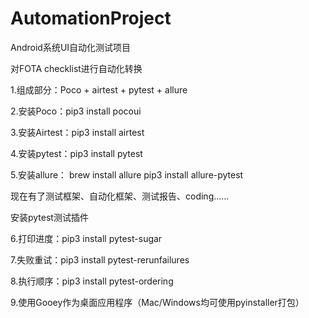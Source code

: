 # AutomationProject
Android系统UI自动化测试项目

对FOTA checklist进行自动化转换

1.组成部分：Poco + airtest + pytest + allure

2.安装Poco：pip3 install pocoui

3.安装Airtest：pip3 install airtest

4.安装pytest：pip3 install pytest

5.安装allure：
brew install allure
pip3 install allure-pytest

现在有了测试框架、自动化框架、测试报告、coding……

安装pytest测试插件

6.打印进度：pip3 install pytest-sugar

7.失败重试：pip3 install pytest-rerunfailures

8.执行顺序：pip3 install pytest-ordering

9.使用Gooey作为桌面应用程序（Mac/Windows均可使用pyinstaller打包）







